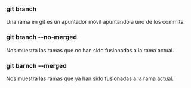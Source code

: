 ### git branch
Una rama en git es un apuntador móvil apuntando a uno de los commits.

### git branch --no-merged
Nos muestra las ramas que no han sido fusionadas a la rama actual.

### git barnch --merged
Nos muestra las ramas que ya han sido fusionadas a la rama actual.
